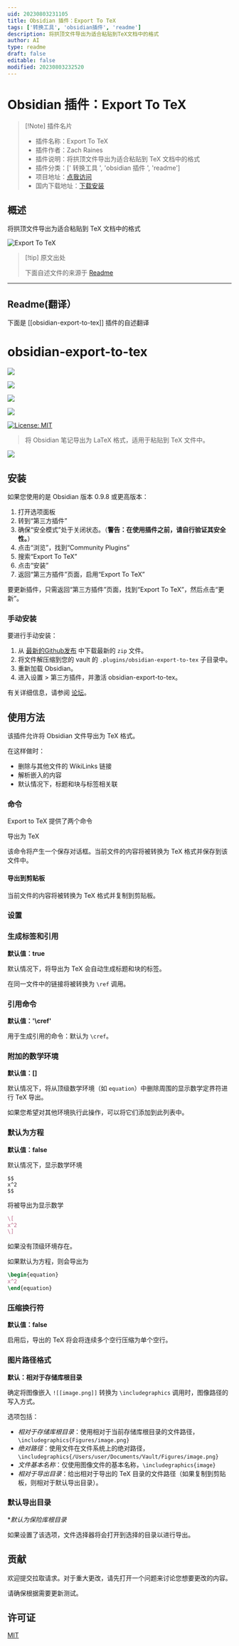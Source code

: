 ```yaml
---
uid: 20230803231105
title: Obsidian 插件：Export To TeX
tags: ['转换工具', 'obsidian插件', 'readme']
description: 将拱顶文件导出为适合粘贴到TeX文档中的格式
author: AI
type: readme
draft: false
editable: false
modified: 20230803232520
---
```


# Obsidian 插件：Export To TeX

> [!Note] 插件名片
> - 插件名称：Export To TeX
> - 插件作者：Zach Raines
> - 插件说明：将拱顶文件导出为适合粘贴到 TeX 文档中的格式
> - 插件分类：[' 转换工具 ', 'obsidian 插件 ', 'readme']
> - 项目地址：[点我访问](https://github.com/raineszm/obsidian-export-to-tex)
> - 国内下载地址：[下载安装](https://pkmer.cn/products/plugin/pluginMarket/?obsidian-export-to-tex)

## 概述

将拱顶文件导出为适合粘贴到 TeX 文档中的格式

![Export To TeX](https://cdn.pkmer.cn/covers/obsidian-export-to-tex_new.gif!pkmer)

> [!tip] 原文出处
>
>下面自述文件的来源于 [Readme](https://ghproxy.net/https://raw.githubusercontent.com/raineszm/obsidian-export-to-tex/master/README.md)
>

---

## Readme(翻译）

下面是 [[obsidian-export-to-tex]] 插件的自述翻译

# obsidian-export-to-tex

[![](https://img.shields.io/github/v/release/raineszm/obsidian-export-to-tex?style=for-the-badge)](https://github.com/raineszm/obsidian-export-to-tex/releases/latest)

![](https://img.shields.io/github/commits-since/raineszm/obsidian-export-to-tex/latest?style=for-the-badge)

![](https://img.shields.io/github/manifest-json/minAppVersion/raineszm/obsidian-export-to-tex?color=red&label=Min%20Obsidian%20Version&style=for-the-badge)

![](https://img.shields.io/github/downloads/raineszm/obsidian-export-to-tex/total?style=for-the-badge)

[![License: MIT](https://img.shields.io/badge/License-MIT-yellow.svg?style=for-the-badge)](#license)

> 将 Obsidian 笔记导出为 LaTeX 格式，适用于粘贴到 TeX 文件中。
>

![](https://raw.githubusercontent.com/raineszm/obsidian-export-to-tex/master/images/export-to-clipboard.gif)

## 安装

如果您使用的是 Obsidian 版本 0.9.8 或更高版本：

1. 打开选项面板
2. 转到“第三方插件”
3. 确保“安全模式”处于关闭状态。（**警告：在使用插件之前，请自行验证其安全性。**）
4. 点击“浏览”，找到“Community Plugins”
5. 搜索“Export To TeX”
6. 点击“安装”
7. 返回“第三方插件”页面，启用“Export To TeX”

要更新插件，只需返回“第三方插件”页面，找到“Export To TeX”，然后点击“更新”。

### 手动安装

要进行手动安装：

 1. 从 [最新的Github发布](https://github.com/raineszm/obsidian-export-to-tex/releases/latest) 中下载最新的 `zip` 文件。
 2. 将文件解压缩到您的 vault 的 `.plugins/obsidian-export-to-tex` 子目录中。
 3. 重新加载 Obsidian。
 4. 进入设置 > 第三方插件，并激活 obsidian-export-to-tex。

有关详细信息，请参阅 [论坛](https://forum.obsidian.md/t/plugins-mini-faq/7737)。

## 使用方法

该插件允许将 Obsidian 文件导出为 TeX 格式。

在这样做时：

- 删除与其他文件的 WikiLinks 链接
- 解析嵌入的内容
- 默认情况下，标题和块与标签相关联

### 命令

Export to TeX 提供了两个命令

导出为 TeX

该命令将产生一个保存对话框。当前文件的内容将被转换为 TeX 格式并保存到该文件中。

#### 导出到剪贴板

当前文件的内容将被转换为 TeX 格式并复制到剪贴板。

### 设置

### 生成标签和引用

**默认值：true**

默认情况下，将导出为 TeX 会自动生成标题和块的标签。

在同一文件中的链接将被转换为 `\ref` 调用。

### 引用命令

**默认值：'\cref'**

用于生成引用的命令：默认为 `\cref`。

### 附加的数学环境

**默认值：[]**

默认情况下，将从顶级数学环境（如 `equation`）中删除周围的显示数学定界符进行 TeX 导出。

如果您希望对其他环境执行此操作，可以将它们添加到此列表中。

### 默认为方程

**默认值：false**

默认情况下，显示数学环境

```
$$
x^2
$$
```

将被导出为显示数学

```latex
\[
x^2
\]
```

如果没有顶级环境存在。

如果默认为方程，则会导出为

```latex
\begin{equation}
x^2
\end{equation}
```

### 压缩换行符

**默认值：false**

启用后，导出的 TeX 将会将连续多个空行压缩为单个空行。

### 图片路径格式

**默认：相对于存储库根目录**

确定将图像嵌入 `![[image.png]]` 转换为 `\includegraphics` 调用时，图像路径的写入方式。

选项包括：

- *相对于存储库根目录*：使用相对于当前存储库根目录的文件路径，`\includegraphics{Figures/image.png}`
- *绝对路径*：使用文件在文件系统上的绝对路径，`\includegraphics{/Users/user/Documents/Vault/Figures/image.png}`
- *文件基本名称*：仅使用图像文件的基本名称，`\includegraphics{image}`
- *相对于导出目录*：给出相对于导出的 TeX 目录的文件路径（如果复制到剪贴板，则相对于默认导出目录）。

### 默认导出目录

**默认为保险库根目录*

如果设置了该选项，文件选择器将会打开到选择的目录以进行导出。

## 贡献

欢迎提交拉取请求。对于重大更改，请先打开一个问题来讨论您想要更改的内容。

请确保根据需要更新测试。

## 许可证

[MIT](https://choosealicense.com/licenses/mit/)
